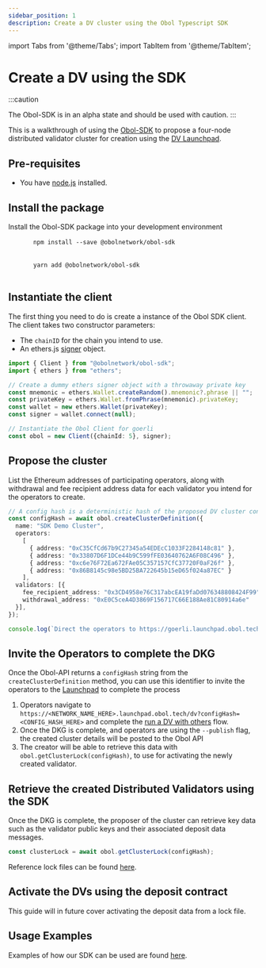 ```yaml
---
sidebar_position: 1
description: Create a DV cluster using the Obol Typescript SDK
---
```


import Tabs from '@theme/Tabs';
import TabItem from '@theme/TabItem';

# Create a DV using the SDK

:::caution

The Obol-SDK is in an alpha state and should be used with caution.
:::

This is a walkthrough of using the [Obol-SDK](https://www.npmjs.com/package/@obolnetwork/obol-sdk) to propose a four-node distributed validator cluster for creation using the [DV Launchpad](../../../dvl/intro.md). 

## Pre-requisites

- You have [node.js](https://nodejs.org/en) installed.

## Install the package

Install the Obol-SDK package into your development environment

<Tabs groupId="install-sdk">
  <TabItem value="npm" label="NPM" default>
    <pre>
      <code>npm install --save @obolnetwork/obol-sdk</code>
    </pre>
  </TabItem>
  <TabItem value="yarn" label="Yarn">
    <pre>
      <code>yarn add @obolnetwork/obol-sdk</code>
    </pre>
  </TabItem>
</Tabs>

## Instantiate the client

The first thing you need to do is create a instance of the Obol SDK client. The client takes two constructor parameters:

- The `chainID` for the chain you intend to use.
- An ethers.js [signer](https://docs.ethers.org/v6/api/providers/#Signer-signTypedData) object.


```ts
import { Client } from "@obolnetwork/obol-sdk";
import { ethers } from "ethers";

// Create a dummy ethers signer object with a throwaway private key
const mnemonic = ethers.Wallet.createRandom().mnemonic?.phrase || "";
const privateKey = ethers.Wallet.fromPhrase(mnemonic).privateKey;
const wallet = new ethers.Wallet(privateKey);
const signer = wallet.connect(null);

// Instantiate the Obol Client for goerli 
const obol = new Client({chainId: 5}, signer);
```

## Propose the cluster

List the Ethereum addresses of participating operators, along with withdrawal and fee recipient address data for each validator you intend for the operators to create.

```ts
// A config hash is a deterministic hash of the proposed DV cluster configuration
const configHash = await obol.createClusterDefinition({
  name: "SDK Demo Cluster",
  operators:
    [
      { address: "0xC35CfCd67b9C27345a54EDEcC1033F2284148c81" },
      { address: "0x33807D6F1DCe44b9C599fFE03640762A6F08C496" },
      { address: "0xc6e76F72Ea672FAe05C357157CfC37720F0aF26f" },
      { address: "0x86B8145c98e5BD25BA722645b15eD65f024a87EC" }
    ],
  validators: [{
    fee_recipient_address: "0x3CD4958e76C317abcEA19faDd076348808424F99",
    withdrawal_address: "0xE0C5ceA4D3869F156717C66E188Ae81C80914a6e"
  }],
});

console.log(`Direct the operators to https://goerli.launchpad.obol.tech/dv?configHash=${configHash} to complete the key generation process`)
```

## Invite the Operators to complete the DKG

Once the Obol-API returns a `configHash` string from the `createClusterDefinition` method, you can use this identifier to invite the operators to the [Launchpad](../../../dvl/intro.md) to complete the process

1. Operators navigate to `https://<NETWORK_NAME_HERE>.launchpad.obol.tech/dv?configHash=<CONFIG_HASH_HERE>` and complete the [run a DV with others](../group/quickstart-group-operator.md) flow.
1. Once the DKG is complete, and operators are using the `--publish` flag, the created cluster details will be posted to the Obol API
1. The creator will be able to retrieve this data with `obol.getClusterLock(configHash)`, to use for activating the newly created validator. 

## Retrieve the created Distributed Validators using the SDK

Once the DKG is complete, the proposer of the cluster can retrieve key data such as the validator public keys and their associated deposit data messages. 

```js
const clusterLock = await obol.getClusterLock(configHash);
```

Reference lock files can be found [here](https://github.com/ObolNetwork/charon/tree/main/cluster/testdata). 

## Activate the DVs using the deposit contract

This guide will in future cover activating the deposit data from a lock file.

## Usage Examples

Examples of how our SDK can be used are found [here](https://github.com/ObolNetwork/obol-sdk-examples/tree/Hanan/SDKexamples).